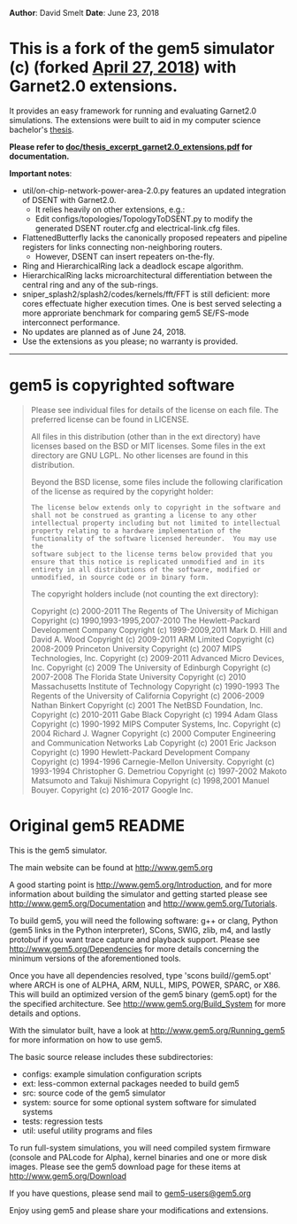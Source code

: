 **Author**: David Smelt
**Date**: June 23, 2018

# This is a fork of the gem5 simulator (c) (forked <a href="https://github.com/gem5/gem5/commit/5187a24d496cd16bfe440f52ff0c45ab0e185306" target="_blank">April 27, 2018</a>) with Garnet2.0 extensions.
It provides an easy framework for running and evaluating Garnet2.0 simulations.
The extensions were built to aid in my computer science bachelor's <a href="https://github.com/Davxx/gem5_Garnet2.0_extensions/raw/master/doc/Thesis%20-%20David%20Smelt%20-%20Modeling%20many-core%20processor%20interconnect%20scalability%20for%20the%20evolving%20performance%2C%20power%20and%20area%20relation.pdf" target="_blank">thesis</a>.

**Please refer to <a href="https://github.com/Davxx/gem5_Garnet2.0_extensions/raw/master/doc/thesis_excerpt_garnet2.0_extensions.pdf" target="_blank">doc/thesis_excerpt_garnet2.0_extensions.pdf</a> for documentation.**

**Important notes**:
   - util/on-chip-network-power-area-2.0.py features an updated integration of DSENT with Garnet2.0.
     - It relies heavily on other extensions, e.g.:
     - Edit configs/topologies/TopologyToDSENT.py to modify the generated DSENT router.cfg and electrical-link.cfg files.
   - FlattenedButterfly lacks the canonically proposed repeaters and pipeline registers for links connecting non-neighboring routers.
     - However, DSENT can insert repeaters on-the-fly.
   - Ring and HierarchicalRing lack a deadlock escape algorithm.
   - HierarchicalRing lacks microarchitectural differentiation between the central ring and any of the sub-rings.
   - sniper_splash2/splash2/codes/kernels/fft/FFT is still deficient: more cores effectuate higher execution times. One is best served selecting a more approriate benchmark for comparing gem5 SE/FS-mode interconnect performance.
   - No updates are planned as of June 24, 2018.
   - Use the extensions as you please; no warranty is provided.

<hr>

# gem5 is copyrighted software
> Please see individual files for details of the license on each file.
> The preferred license can be found in LICENSE.
> 
> All files in this distribution (other than in the ext directory) have
> licenses based on the BSD or MIT licenses.  Some files in the ext
> directory are GNU LGPL.  No other licenses are found in this
> distribution.
> 
> Beyond the BSD license, some files include the following clarification
> of the license as required by the copyright holder:
> 
>     The license below extends only to copyright in the software and
>     shall not be construed as granting a license to any other
>     intellectual property including but not limited to intellectual
>     property relating to a hardware implementation of the
>     functionality of the software licensed hereunder.  You may use the
>     software subject to the license terms below provided that you
>     ensure that this notice is replicated unmodified and in its
>     entirety in all distributions of the software, modified or
>     unmodified, in source code or in binary form.
> 
> The copyright holders include (not counting the ext directory):
> 
> Copyright (c) 2000-2011 The Regents of The University of Michigan
> Copyright (c) 1990,1993-1995,2007-2010 The Hewlett-Packard Development Company
> Copyright (c) 1999-2009,2011 Mark D. Hill and David A. Wood
> Copyright (c) 2009-2011 ARM Limited
> Copyright (c) 2008-2009 Princeton University
> Copyright (c) 2007 MIPS Technologies, Inc.
> Copyright (c) 2009-2011 Advanced Micro Devices, Inc.
> Copyright (c) 2009 The University of Edinburgh
> Copyright (c) 2007-2008 The Florida State University
> Copyright (c) 2010 Massachusetts Institute of Technology
> Copyright (c) 1990-1993 The Regents of the University of California
> Copyright (c) 2006-2009 Nathan Binkert
> Copyright (c) 2001 The NetBSD Foundation, Inc.
> Copyright (c) 2010-2011 Gabe Black
> Copyright (c) 1994 Adam Glass
> Copyright (c) 1990-1992 MIPS Computer Systems, Inc.
> Copyright (c) 2004 Richard J. Wagner
> Copyright (c) 2000 Computer Engineering and Communication Networks Lab
> Copyright (c) 2001 Eric Jackson
> Copyright (c) 1990 Hewlett-Packard Development Company
> Copyright (c) 1994-1996 Carnegie-Mellon University.
> Copyright (c) 1993-1994 Christopher G. Demetriou
> Copyright (c) 1997-2002 Makoto Matsumoto and Takuji Nishimura
> Copyright (c) 1998,2001 Manuel Bouyer.
> Copyright (c) 2016-2017 Google Inc.


# Original gem5 README
This is the gem5 simulator.

The main website can be found at http://www.gem5.org

A good starting point is http://www.gem5.org/Introduction, and for
more information about building the simulator and getting started
please see http://www.gem5.org/Documentation and
http://www.gem5.org/Tutorials.

To build gem5, you will need the following software: g++ or clang,
Python (gem5 links in the Python interpreter), SCons, SWIG, zlib, m4,
and lastly protobuf if you want trace capture and playback
support. Please see http://www.gem5.org/Dependencies for more details
concerning the minimum versions of the aforementioned tools.

Once you have all dependencies resolved, type 'scons
build/<ARCH>/gem5.opt' where ARCH is one of ALPHA, ARM, NULL, MIPS,
POWER, SPARC, or X86. This will build an optimized version of the gem5
binary (gem5.opt) for the the specified architecture. See
http://www.gem5.org/Build_System for more details and options.

With the simulator built, have a look at
http://www.gem5.org/Running_gem5 for more information on how to use
gem5.

The basic source release includes these subdirectories:
   - configs: example simulation configuration scripts
   - ext: less-common external packages needed to build gem5
   - src: source code of the gem5 simulator
   - system: source for some optional system software for simulated systems
   - tests: regression tests
   - util: useful utility programs and files

To run full-system simulations, you will need compiled system firmware
(console and PALcode for Alpha), kernel binaries and one or more disk
images. Please see the gem5 download page for these items at
http://www.gem5.org/Download

If you have questions, please send mail to gem5-users@gem5.org

Enjoy using gem5 and please share your modifications and extensions.
